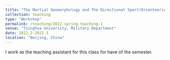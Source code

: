 ```yaml
---
title: "The Martial Geomorphology and The Directional Sport(Orienteering)"
collection: teaching
type: "Workshop"
permalink: /teaching/2022-spring-teaching-1
venue: "Tsinghua University, Military Department"
date: 2022.2-2022.3
location: "Beijing, China"
---
```


I work as the teaching assistant for this class for have of the semester.
